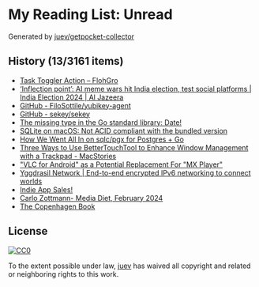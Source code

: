 # My Reading List: Unread

Generated by [juev/getpocket-collector](https://github.com/juev/getpocket-collector)

## History (13/3161 items)

- [Task Toggler Action – FlohGro](https://flohgro.com/drafts-actions/task-toggler-action/)
- [‘Inflection point’: AI meme wars hit India election, test social platforms | India Election 2024 | Al Jazeera](https://www.aljazeera.com:443/economy/2024/3/8/ai-meme-wars-hit-india-election-campaign-testing-social-platforms)
- [GitHub - FiloSottile/yubikey-agent](https://github.com/FiloSottile/yubikey-agent#manual-setup-and-technical-details)
- [GitHub - sekey/sekey](https://github.com/sekey/sekey)
- [The missing type in the Go standard library: Date!](https://engineering.hardfin.com/2024/02/date-the-missing-type)
- [SQLite on macOS: Not ACID compliant with the bundled version](https://bonsaidb.io/blog/acid-on-apple/)
- [How We Went All In on sqlc/pgx for Postgres + Go](https://brandur.org/sqlc)
- [Three Ways to Use BetterTouchTool to Enhance Window Management with a Trackpad - MacStories](https://www.macstories.net/tutorials/three-ways-to-use-bettertouchtool-to-enhance-window-management-with-a-trackpad/)
- ["VLC for Android" as a Potential Replacement For "MX Player"](https://karl-voit.at/2024/03/09/vlc-for-android/)
- [Yggdrasil Network | End-to-end encrypted IPv6 networking to connect worlds](https://yggdrasil-network.github.io)
- [Indie App Sales!](https://indieappsales.com)
- [Carlo Zottmann- Media Diet, February 2024](https://zottmann.org/2024/03/09/media-diet-february.html)
- [The Copenhagen Book](https://thecopenhagenbook.com)

## License

[![CC0](https://mirrors.creativecommons.org/presskit/buttons/88x31/svg/cc-zero.svg)](https://creativecommons.org/publicdomain/zero/1.0/)

To the extent possible under law, [juev](https://github.com/juev) has waived all copyright and related or neighboring rights to this work.
